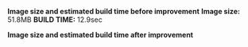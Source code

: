 **Image size and estimated build time before improvement**
**Image size:**
51.8MB
**BUILD TIME:**
12.9sec



**Image size and estimated build time after improvement**

